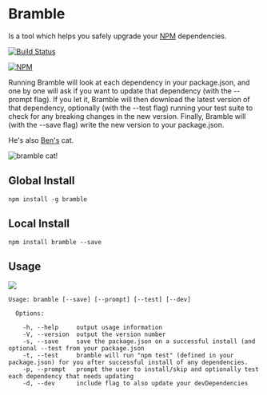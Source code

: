 Bramble
=========

Is a tool which helps you safely upgrade your [NPM](http://npmjs.org)
dependencies.

[![Build Status](https://travis-ci.org/easternbloc/bramble.png)](https://travis-ci.org/easternbloc/bramble)

[![NPM](https://nodei.co/npm/bramble.png?downloads=true&stars=true)](https://nodei.co/npm/bramble/)

Running Bramble will look at each dependency in your package.json, and one by
one will ask if you want to update that dependency (with the --prompt flag). If you let it,
Bramble will then download the latest version of that dependency, optionally (with the
--test flag) running your test suite to check for any breaking changes in the
new version. Finally, Bramble will (with the --save flag) write the new version
to your package.json.

He's also [Ben's](https://github.com/easternbloc/) cat.

![bramble cat!](http://cl.ly/image/1g2c1B2h3l0c/bramble.jpg)

## Global Install
```
npm install -g bramble
```

## Local Install
```
npm install bramble --save
```

## Usage

![](http://cl.ly/image/2c1Z3n1I2Y1G/brambleScreenshot.png)

```
Usage: bramble [--save] [--prompt] [--test] [--dev]

  Options:

    -h, --help     output usage information
    -V, --version  output the version number
    -s, --save     save the package.json on a successful install (and optional --test from your package.json
    -t, --test     bramble will run "npm test" (defined in your package.json) for you after successful install of any dependencies.
    -p, --prompt   prompt the user to install/skip and optionally test each dependency that needs updating
    -d, --dev      include flag to also update your devDependencies
```
